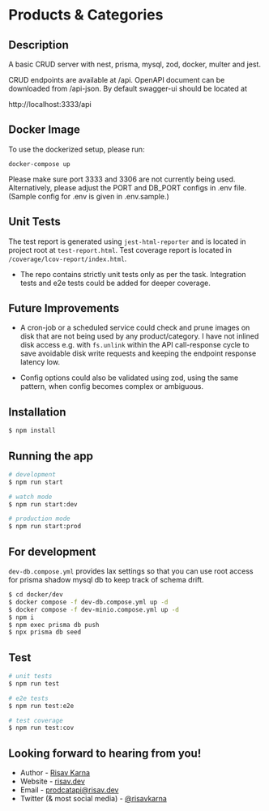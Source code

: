 # Products & Categories

## Description

A basic CRUD server with nest, prisma, mysql, zod, docker, multer and jest.

CRUD endpoints are available at /api. OpenAPI document can be downloaded from /api-json. By default swagger-ui should be located at

http://localhost:3333/api

## Docker Image

To use the dockerized setup, please run:

```
docker-compose up
```

Please make sure port 3333 and 3306 are not currently being used. Alternatively, please adjust the PORT and DB_PORT configs in .env file.
(Sample config for .env is given in .env.sample.)

## Unit Tests

The test report is generated using `jest-html-reporter` and is located in project root at `test-report.html`. Test coverage report is located in `/coverage/lcov-report/index.html`.

- The repo contains strictly unit tests only as per the task. Integration tests and e2e tests could be added for deeper coverage.

## Future Improvements

- A cron-job or a scheduled service could check and prune images on disk that are not being used by any product/category. I have not inlined disk access e.g. with `fs.unlink` within the API call-response cycle to save avoidable disk write requests and keeping the endpoint response latency low.

- Config options could also be validated using zod, using the same pattern, when config becomes complex or ambiguous.

## Installation

```bash
$ npm install
```

## Running the app

```bash
# development
$ npm run start

# watch mode
$ npm run start:dev

# production mode
$ npm run start:prod
```

## For development

`dev-db.compose.yml` provides lax settings so that you can use root access for prisma shadow mysql db to keep track of schema drift.

```bash
$ cd docker/dev
$ docker compose -f dev-db.compose.yml up -d
$ docker compose -f dev-minio.compose.yml up -d
$ npm i
$ npm exec prisma db push
$ npx prisma db seed
```

## Test

```bash
# unit tests
$ npm run test

# e2e tests
$ npm run test:e2e

# test coverage
$ npm run test:cov
```

## Looking forward to hearing from you!

- Author - [Risav Karna](https://github.com/risavkarna)
- Website - [risav.dev](https://risav.dev/)
- Email - [prodcatapi@risav.dev](mailto:prodcatapi@risav.dev)
- Twitter (& most social media) - [@risavkarna](https://twitter.com/risavkarna)
